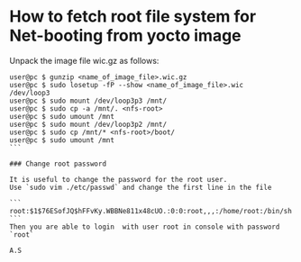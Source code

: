 How to fetch root file system for Net-booting from yocto image
===

Unpack the image file wic.gz as follows:

````
user@pc $ gunzip <name_of_image_file>.wic.gz
user@pc $ sudo losetup -fP --show <name_of_image_file>.wic
/dev/loop3
user@pc $ sudo mount /dev/loop3p3 /mnt/
user@pc $ sudo cp -a /mnt/. <nfs-root>
user@pc $ sudo umount /mnt
user@pc $ sudo mount /dev/loop3p2 /mnt/
user@pc $ sudo cp /mnt/* <nfs-root>/boot/
user@pc $ sudo umount /mnt
```

### Change root password

It is useful to change the password for the root user.
Use `sudo vim ./etc/passwd` and change the first line in the file

```
root:$1$76ESofJQ$hFFvKy.WBBNe811x48cUO.:0:0:root,,,:/home/root:/bin/sh
```
Then you are able to login  with user root in console with password `root`

A.S
